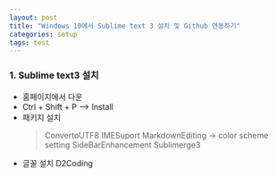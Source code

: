 ```yaml
---
layout: post
title: "Windows 10에서 Sublime text 3 설치 및 Github 연동하기"
categories: setup
tags: test
---
```


### 1. Sublime text3 설치
 - 홈페이지에서 다운
 - Ctrl + Shift + P --> Install
 - 패키지 설치
   > ConvertoUTF8
   > IMESuport
   > MarkdownEditing -> color scheme setting
   > SideBarEnhancement
   > Sublimerge3
 - 글꼴 설치 D2Coding
